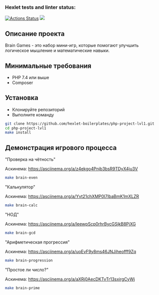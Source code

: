 ### Hexlet tests and linter status:
[![Actions Status](https://github.com/maxProvorov/php-project-lvl1/actions/workflows/hexlet-check.yml/badge.svg)](https://github.com/maxProvorov/php-project-lvl1/actions)
<a href="https://codeclimate.com/github/maxProvorov/php-project-lvl1/maintainability"><img src="https://api.codeclimate.com/v1/badges/d8e05a4cb803adfaa307/maintainability" /></a>

## Описание проекта

Brain Games - это набор мини-игр, которые помогают улучшить логическое мышление и математические навыки.

## Минимальные требования

- PHP 7.4 или выше
- Composer

## Установка
- Клонируйте репозиторий
- Выполните команду
```bash
git clone https://github.com/hexlet-boilerplates/php-project-lvl1.git
cd php-project-lvl1
make install
```

## Демонстрация игрового процесса
"Проверка на чётность"

Аскинема: https://asciinema.org/a/z4ekgo4Pnjb3bsR9TDyX4ju3V
```bash
make brain-even
```

"Калькулятор"

Аскинема: https://asciinema.org/a/Yvt21chXMP0I7IbaBmK1mXLZR
```bash
make brain-calc
```

"НОД"

Аскинема: https://asciinema.org/a/leewpScp0rhrBycGSjkB8PjXG
```bash
make brain-gcd
```

"Арифметическая прогрессия"

Аскинема: https://asciinema.org/a/uoEvF9y8ms46JNJiheofff9Zq
```bash
make brain-progression
```

"Простое ли число?"

Аскинема: https://asciinema.org/a/aXRj0AecDKTvTr13sxirgCyWj
```bash
make brain-prime
```